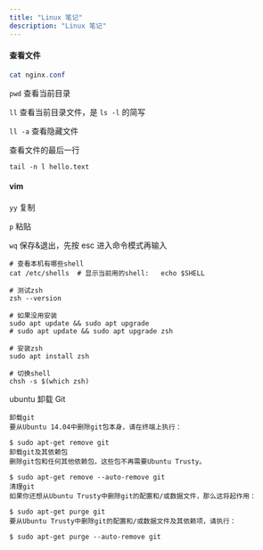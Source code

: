 ```yaml
---
title: "Linux 笔记"
description: "Linux 笔记"
---
```


#### 查看文件

```powershell
cat nginx.conf
```

`pwd` 查看当前目录

`ll` 查看当前目录文件，是 `ls -l` 的简写

`ll -a` 查看隐藏文件

查看文件的最后一行

```
tail -n l hello.text
```





#### vim

`yy` 复制

`p` 粘贴

`wq` 保存&退出，先按 esc 进入命令模式再输入





```
# 查看本机有哪些shell
cat /etc/shells  # 显示当前用的shell:   echo $SHELL

# 测试zsh
zsh --version

# 如果没用安装
sudo apt update && sudo apt upgrade
# sudo apt update && sudo apt upgrade zsh

# 安装zsh
sudo apt install zsh

# 切换shell
chsh -s $(which zsh)

```

ubuntu 卸载 Git

```
卸载git
要从Ubuntu 14.04中删除git包本身，请在终端上执行：

$ sudo apt-get remove git
卸载git及其依赖包
删除git包和任何其他依赖包，这些包不再需要Ubuntu Trusty。

$ sudo apt-get remove --auto-remove git
清理git
如果你还想从Ubuntu Trusty中删除git的配置和/或数据文件，那么这将起作用：

$ sudo apt-get purge git
要从Ubuntu Trusty中删除git的配置和/或数据文件及其依赖项，请执行：

$ sudo apt-get purge --auto-remove git
```

